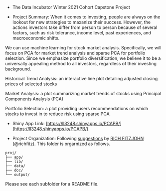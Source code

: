 + The Data Incubator Winter 2021 Cohort Capstone Project

+ Project Summary: When it comes to investing, people are always on the lookout for new strategies to maxanize  their success. However, the actions investors take differ from person to person because of several factors, such as risk tolerance, income level, past experiences, and macroeconomic shifts. 

We can use machine learning for stock market analysis. Specifically, we will focus on PCA for market trend analysis and sparse PCA for portfolio selection. Since we emphasize portfolio diversification, we believe it to be a universally appealing method to all investors, regardless of their investing background. 

Historical Trend Analysis: an interactive line plot detailing adjusted closing prices of selected stocks

Market Analysis: a plot summarizing market trends of stocks using Principal Components Analysis (PCA)

Portfolio Selection: a plot providing users recommendations on which stocks to invest in to reduce risk using sparse PCA


+ Shiny App Link: [https://ll3248.shinyapps.io/PCAPB/](https://ll3248.shinyapps.io/PCAPB/)

+ Project Organization: Following [suggestions](http://nicercode.github.io/blog/2013-04-05-projects/) by [RICH FITZJOHN](http://nicercode.github.io/about/#Team) (@richfitz). This folder is orgarnized as follows.

```
proj/
├── app/
├── lib/
├── data/
├── doc/
└── output/
```

Please see each subfolder for a README file.